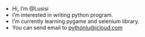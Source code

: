 - Hi, I’m @Lusisi
- I’m interested in writing python program. 
- I’m currently learning pygame and selenium library. 
- You can send email to pythonlu@icloud.com
